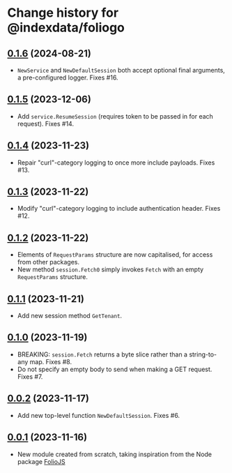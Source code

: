 # Change history for @indexdata/foliogo

## [0.1.6](https://github.com/indexdata/foliogo/tree/v0.1.6) (2024-08-21)

* `NewService` and `NewDefaultSession` both accept optional final arguments, a pre-configured logger. Fixes #16.

## [0.1.5](https://github.com/indexdata/foliogo/tree/v0.1.5) (2023-12-06)

* Add `service.ResumeSession` (requires token to be passed in for each request). Fixes #14.

## [0.1.4](https://github.com/indexdata/foliogo/tree/v0.1.4) (2023-11-23)

* Repair "curl"-category logging to once more include payloads. Fixes #13.

## [0.1.3](https://github.com/indexdata/foliogo/tree/v0.1.3) (2023-11-22)

* Modify "curl"-category logging to include authentication header. Fixes #12.

## [0.1.2](https://github.com/indexdata/foliogo/tree/v0.1.2) (2023-11-22)

* Elements of `RequestParams` structure are now capitalised, for access from other packages.
* New method `session.Fetch0` simply invokes `Fetch` with an empty `RequestParams` structure.

## [0.1.1](https://github.com/indexdata/foliogo/tree/v0.1.1) (2023-11-21)

* Add new session method `GetTenant`.

## [0.1.0](https://github.com/indexdata/foliogo/tree/v0.1.0) (2023-11-19)

* BREAKING: `session.Fetch` returns a byte slice rather than a string-to-any map. Fixes #8.
* Do not specify an empty body to send when making a GET request. Fixes #7.

## [0.0.2](https://github.com/indexdata/foliogo/tree/v0.0.2) (2023-11-17)

* Add new top-level function `NewDefaultSession`. Fixes #6.

## [0.0.1](https://github.com/indexdata/foliogo/tree/v0.0.1) (2023-11-16)

* New module created from scratch, taking inspiration from the Node package [FolioJS](https://github.com/indexdata/foliojs)

